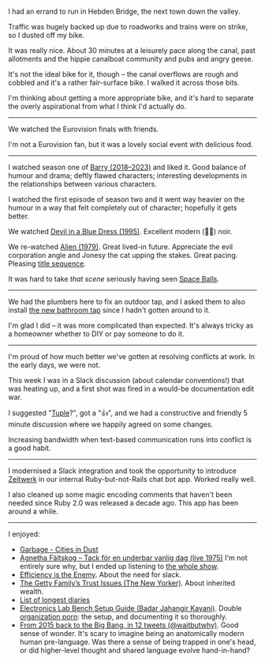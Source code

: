 I had an errand to run in Hebden Bridge, the next town down the valley.

Traffic was hugely backed up due to roadworks and trains were on strike, so I dusted off my bike.

It was really nice. About 30 minutes at a leisurely pace along the canal, past allotments and the hippie canalboat community and pubs and angry geese.

It's not the ideal bike for it, though – the canal overflows are rough and cobbled and it's a rather fair-surface bike. I walked it across those bits.

I'm thinking about getting a more appropriate bike, and it's hard to separate the overly aspirational from what I think I'd actually do.

---

We watched the Eurovision finals with friends.

I'm not a Eurovision fan, but it was a lovely social event with delicious food.

---

I watched season one of [Barry (2018–2023)](https://www.imdb.com/title/tt5348176/) and liked it. Good balance of humour and drama; deftly flawed characters; interesting developments in the relationships between various characters.

I watched the first episode of season two and it went way heavier on the humour in a way that felt completely out of character; hopefully it gets better.

We watched [Devil in a Blue Dress (1995)](https://www.imdb.com/title/tt0112857/). Excellent modern (👴🏻) noir.

We re-watched [Alien (1979)](https://www.imdb.com/title/tt0078748/). Great lived-in future. Appreciate the evil corporation angle and Jonesy the cat upping the stakes. Great pacing. Pleasing [title sequence](https://www.artofthetitle.com/title/alien/).

It was hard to take *that scene* seriously having seen [Space Balls](https://www.youtube.com/watch?v=otJ2rXMuLno).

---

We had the plumbers here to fix an outdoor tap, and I asked them to also install [the new bathroom tap](/weeknotes/2023-w17#tap) since I hadn't gotten around to it.

I'm glad I did – it was more complicated than expected. It's always tricky as a homeowner whether to DIY or pay someone to do it.

---

I'm proud of how much better we've gotten at resolving conflicts at work. In the early days, we were not.

This week I was in a Slack discussion (about calendar conventions!) that was heating up, and a first shot was fired in a would-be documentation edit war.

I suggested "[Tuple](https://tuple.app/)?", got a "👍", and we had a constructive and friendly 5 minute discussion where we happily agreed on some changes.

Increasing bandwidth when text-based communication runs into conflict is a good habit.

---

I modernised a Slack integration and took the opportunity to introduce [Zeitwerk](https://github.com/fxn/zeitwerk) in our internal Ruby-but-not-Rails chat bot app. Worked really well.

I also cleaned up some magic encoding comments that haven't been needed since Ruby 2.0 was released a decade ago. This app has been around a while.

---

I enjoyed:

- [Garbage - Cities in Dust](https://www.youtube.com/watch?v=vgAujpyDyTM)
- [Agnetha Fältskog – Tack för en underbar vanlig dag (live 1975)](https://www.youtube.com/watch?v=T2MnqOYhAYs) I'm not entirely sure why, but I ended up listening to [the whole show](https://www.youtube.com/watch?v=4P-4UDGLohs).
- [Efficiency is the Enemy](https://fs.blog/slack/). About the need for slack.
- [The Getty Family’s Trust Issues (The New Yorker)](https://www.newyorker.com/magazine/2023/01/23/the-getty-familys-trust-issues). About inherited wealth.
- [List of longest diaries](https://en.wikipedia.org/wiki/List_of_longest_diaries)
- [Electronics Lab Bench Setup Guide (Badar Jahangir Kayani)](https://badar.tech/2023/04/30/electronics-lab-bench-setup-guide/). Double [organization porn](https://www.reddit.com/r/OrganizationPorn/): the setup, and documenting it so thoroughly.
- [From 2015 back to the Big Bang, in 12 tweets (@waitbutwhy)](https://twitter.com/waitbutwhy/status/1656699060902936593). Good sense of wonder. It's scary to imagine being an anatomically modern human pre-language. Was there a sense of being trapped in one's head, or did higher-level thought and shared language evolve hand-in-hand?
